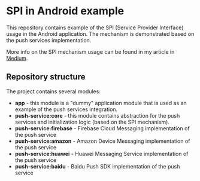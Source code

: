 # SPI in Android example

This repository contains example of the SPI (Service Provider Interface) usage in the Android
application. The mechanism is demonstrated based on the push services implementation.

More info on the SPI mechanism usage can be found in my article in [Medium](https://medium.com/@artsemkurantsou/9f712760df13).

## Repository structure

The project contains several modules:

- **app** - this module is a "dummy" application module that is used as an example of the push
  services integration.
- **push-service:core** - this module contains abstraction for the push services and initialization
  logic (based on the SPI mechanism).
- **push-service:firebase** - Firebase Cloud Messaging implementation of the push service
- **push-service:amazon** - Amazon Device Messaging implementation of the push service
- **push-service:huawei** - Huawei Messaging Service implementation of the push service
- **push-service:baidu** - Baidu Push SDK implementation of the push service
